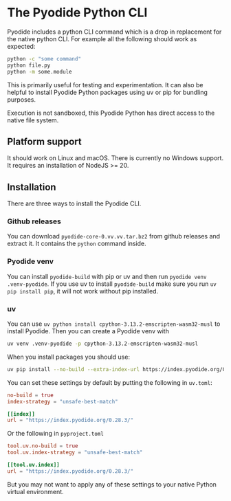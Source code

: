# The Pyodide Python CLI

Pyodide includes a python CLI command which is a drop in replacement for the
native python CLI. For example all the following should work as expected:
```sh
python -c "some command"
python file.py
python -m some.module
```
This is primarily useful for testing and experimentation. It can also be helpful
to install Pyodide Python packages using uv or pip for bundling purposes.

Execution is not sandboxed, this Pyodide Python has direct access to the native
file system.

## Platform support

It should work on Linux and macOS. There is currently no Windows support. It
requires an installation of NodeJS >= 20.

## Installation

There are three ways to install the Pyodide CLI.


### Github releases

You can download `pyodide-core-0.vv.vv.tar.bz2` from github releases and
extract it. It contains the `python` command inside.

### Pyodide venv

You can install `pyodide-build` with pip or uv and then run `pyodide venv .venv-pyodide`.
If you use uv to install `pyodide-build` make sure you run `uv pip install pip`, it will
not work without pip installed.

### uv

You can use `uv python install cpython-3.13.2-emscripten-wasm32-musl` to install
Pyodide. Then you can create a Pyodide venv with
```sh
uv venv .venv-pyodide -p cpython-3.13.2-emscripten-wasm32-musl
```
When you install packages you should use:
```sh
uv pip install --no-build --extra-index-url https://index.pyodide.org/0.28.3/ --index-strategy unsafe-best-match
```

You can set these settings by default by putting the following in `uv.toml`:
```toml
no-build = true
index-strategy = "unsafe-best-match"

[[index]]
url = "https://index.pyodide.org/0.28.3/"
```
Or the following in `pyproject.toml`
```toml
tool.uv.no-build = true
tool.uv.index-strategy = "unsafe-best-match"

[[tool.uv.index]]
url = "https://index.pyodide.org/0.28.3/"
```
But you may not want to apply any of these settings to your native Python
virtual environment.
